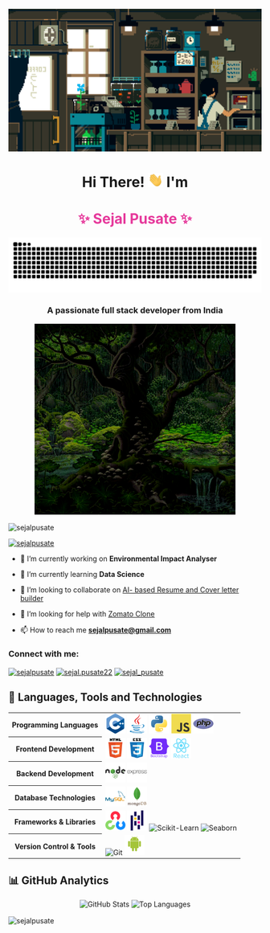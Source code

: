 <p align="center">
  <img src="assets/211265.gif" width="900" alt="Sejal's gif" />
</p>

<h1 Brainstorming, Breaking, and Building the Multiverse of Code! </h1>


<h1 align="center">
  Hi There! <img src="https://raw.githubusercontent.com/ABSphreak/ABSphreak/master/gifs/Hi.gif" width="30px" /> I'm
</h1>

<h1 align="center">
  <b><span style="color:#e6399b;">✨ Sejal Pusate ✨</span></b>
</h1>

<p align="center">
  <img src="https://raw.githubusercontent.com/Platane/snk/output/github-contribution-grid-snake.svg" alt="snake animation" />
</p>

<h3 align="center">A passionate full stack developer from India</h3>

<p align="center">
  <img src="assets/4731.gif" width="400" alt="Sejal's gif" />
</p>


<p align="left"> <img src="https://komarev.com/ghpvc/?username=sejalpusate&label=Profile%20views&color=0e75b6&style=flat" alt="sejalpusate" /> </p>

<p align="left"> <a href="https://github.com/ryo-ma/github-profile-trophy"><img src="https://github-profile-trophy.vercel.app/?username=sejalpusate" alt="sejalpusate" /></a> </p>

- 🔭 I’m currently working on **Environmental Impact Analyser**

- 🌱 I’m currently learning **Data Science**

- 👯 I’m looking to collaborate on [AI- based Resume and Cover letter builder](https://github.com/sejalPusate/AI-based-Resume-and-Cover-letter-Builder)

- 🤝 I’m looking for help with [Zomato Clone](https://github.com/sejalPusate/zomato-clone)

- 📫 How to reach me **sejalpusate@gmail.com**

<h3 align="left">Connect with me:</h3>
<p align="left">
<a href="https://linkedin.com/in/sejalpusate" target="blank"><img align="center" src="https://raw.githubusercontent.com/rahuldkjain/github-profile-readme-generator/master/src/images/icons/Social/linked-in-alt.svg" alt="sejalpusate" height="30" width="40" /></a>
<a href="https://instagram.com/sejal.pusate22" target="blank"><img align="center" src="https://raw.githubusercontent.com/rahuldkjain/github-profile-readme-generator/master/src/images/icons/Social/instagram.svg" alt="sejal.pusate22" height="30" width="40" /></a>
<a href="https://www.leetcode.com/sejal_pusate" target="blank"><img align="center" src="https://raw.githubusercontent.com/rahuldkjain/github-profile-readme-generator/master/src/images/icons/Social/leet-code.svg" alt="sejal_pusate" height="30" width="40" /></a>
</p>

## 🚀 Languages, Tools and Technologies  

<table align = "center">
  <tr>
    <th>Programming Languages</th>
    <td>
      <img src="https://raw.githubusercontent.com/devicons/devicon/master/icons/cplusplus/cplusplus-original.svg" alt="C++" width="40" height="40"/>
      <img src="https://raw.githubusercontent.com/devicons/devicon/master/icons/java/java-original.svg" alt="Java" width="40" height="40"/>
      <img src="https://raw.githubusercontent.com/devicons/devicon/master/icons/python/python-original.svg" alt="Python" width="40" height="40"/>
      <img src="https://raw.githubusercontent.com/devicons/devicon/master/icons/javascript/javascript-original.svg" alt="JavaScript" width="40" height="40"/>
      <img src="https://raw.githubusercontent.com/devicons/devicon/master/icons/php/php-original.svg" alt="PHP" width="40" height="40"/>
    </td>
  </tr>

  <tr>
    <th>Frontend Development</th>
    <td>
      <img src="https://raw.githubusercontent.com/devicons/devicon/master/icons/html5/html5-original-wordmark.svg" alt="HTML5" width="40" height="40"/>
      <img src="https://raw.githubusercontent.com/devicons/devicon/master/icons/css3/css3-original-wordmark.svg" alt="CSS3" width="40" height="40"/>
      <img src="https://raw.githubusercontent.com/devicons/devicon/master/icons/bootstrap/bootstrap-plain-wordmark.svg" alt="Bootstrap" width="40" height="40"/>
      <img src="https://raw.githubusercontent.com/devicons/devicon/master/icons/react/react-original-wordmark.svg" alt="React" width="40" height="40"/>
    </td>
  </tr>

  <tr>
    <th>Backend Development</th>
    <td>
      <img src="https://raw.githubusercontent.com/devicons/devicon/master/icons/nodejs/nodejs-original-wordmark.svg" alt="NodeJS" width="40" height="40"/>
      <img src="https://raw.githubusercontent.com/devicons/devicon/master/icons/express/express-original-wordmark.svg" alt="Express" width="40" height="40"/>
    </td>
  </tr>

  <tr>
    <th>Database Technologies</th>
    <td>
      <img src="https://raw.githubusercontent.com/devicons/devicon/master/icons/mysql/mysql-original-wordmark.svg" alt="MySQL" width="40" height="40"/>
      <img src="https://raw.githubusercontent.com/devicons/devicon/master/icons/mongodb/mongodb-original-wordmark.svg" alt="MongoDB" width="40" height="40"/>
    </td>
  </tr>

  <tr>
    <th>Frameworks & Libraries</th>
    <td>
      <img src="https://raw.githubusercontent.com/devicons/devicon/master/icons/opencv/opencv-original.svg" alt="OpenCV" width="40" height="40"/>
      <img src="https://raw.githubusercontent.com/devicons/devicon/master/icons/pandas/pandas-original.svg" alt="Pandas" width="40" height="40"/>
      <img src="https://upload.wikimedia.org/wikipedia/commons/0/05/Scikit_learn_logo_small.svg" alt="Scikit-Learn" width="40" height="40"/>
      <img src="https://seaborn.pydata.org/_images/logo-mark-lightbg.svg" alt="Seaborn" width="40" height="40"/>
    </td>
  </tr>

  <tr>
    <th>Version Control & Tools</th>
    <td>
      <img src="https://www.vectorlogo.zone/logos/git-scm/git-scm-icon.svg" alt="Git" width="40" height="40"/>
      <img src="https://raw.githubusercontent.com/devicons/devicon/master/icons/android/android-original-wordmark.svg" alt="Android" width="40" height="40"/>
    </td>
  </tr>
</table>

## 📊 GitHub Analytics
<p align="center">
  <img src="https://github-readme-stats.vercel.app/api?username=SejalPusate&show_icons=true&theme=tokyonight" alt="GitHub Stats" />
  <img src="https://github-readme-stats.vercel.app/api/top-langs/?username=SejalPusate&layout=compact&theme=tokyonight" alt="Top Languages" />
</p>


<p><img align="center" src="https://github-readme-stats.vercel.app/api/top-langs?username=sejalpusate&show_icons=true&locale=en&layout=pie" alt="sejalpusate" /></p>
